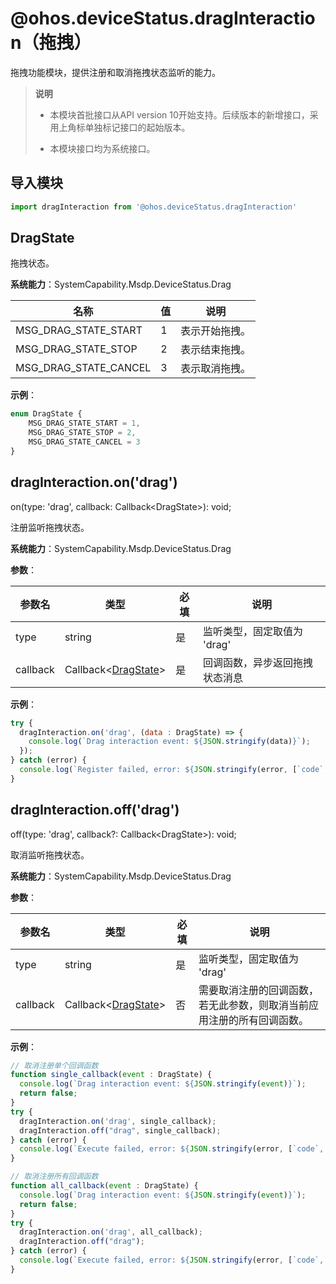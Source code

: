 # @ohos.deviceStatus.dragInteraction（拖拽）

 拖拽功能模块，提供注册和取消拖拽状态监听的能力。 

> **说明**
>
>   - 本模块首批接口从API version 10开始支持。后续版本的新增接口，采用上角标单独标记接口的起始版本。
>
>  - 本模块接口均为系统接口。

## 导入模块

```js
import dragInteraction from '@ohos.deviceStatus.dragInteraction'
```

##  DragState

拖拽状态。

**系统能力**：SystemCapability.Msdp.DeviceStatus.Drag

| 名称                       | 值                             | 说明                              |
| --------                     |  -----------------               |  -----------------               |
| MSG_DRAG_STATE_START |  1   | 表示开始拖拽。 |
| MSG_DRAG_STATE_STOP |  2  |  表示结束拖拽。  |
| MSG_DRAG_STATE_CANCEL |  3  |  表示取消拖拽。  |

**示例**：

```js
enum DragState {
    MSG_DRAG_STATE_START = 1,
    MSG_DRAG_STATE_STOP = 2,
    MSG_DRAG_STATE_CANCEL = 3
}
```

## dragInteraction.on('drag')

on(type: 'drag', callback: Callback&lt;DragState&gt;): void;

注册监听拖拽状态。

**系统能力**：SystemCapability.Msdp.DeviceStatus.Drag

**参数**：

| 参数名                | 类型                                                             | 必填 | 说明                            |
| --------             | ----------------------------                                    | ---- | ----------------------------   |
| type                 | string                                                          |  是  | 监听类型，固定取值为 'drag' |
| callback             | Callback&lt;[DragState](#dragstate)&gt; |  是  | 回调函数，异步返回拖拽状态消息 |

**示例**：

```js
try {
  dragInteraction.on('drag', (data : DragState) => {
    console.log(`Drag interaction event: ${JSON.stringify(data)}`);
  });
} catch (error) {
  console.log(`Register failed, error: ${JSON.stringify(error, [`code`, `message`])}`);
}
```

## dragInteraction.off('drag')

off(type: 'drag', callback?: Callback&lt;DragState&gt;): void;

取消监听拖拽状态。

**系统能力**：SystemCapability.Msdp.DeviceStatus.Drag

**参数**：

| 参数名                | 类型                                                              | 必填    | 说明                           |
| --------             | ----------------------------                                     | ----   | ----------------------------   |
| type                 | string                                                           |  是    | 监听类型，固定取值为 'drag' |
| callback             | Callback&lt;[DragState](#dragstate)> |  否  | 需要取消注册的回调函数，若无此参数，则取消当前应用注册的所有回调函数。 |

**示例**：

```js
// 取消注册单个回调函数
function single_callback(event : DragState) {
  console.log(`Drag interaction event: ${JSON.stringify(event)}`);
  return false;
}
try {
  dragInteraction.on('drag', single_callback);
  dragInteraction.off("drag", single_callback);
} catch (error) {
  console.log(`Execute failed, error: ${JSON.stringify(error, [`code`, `message`])}`);
}
```
```js
// 取消注册所有回调函数
function all_callback(event : DragState) {
  console.log(`Drag interaction event: ${JSON.stringify(event)}`);
  return false;
}
try {
  dragInteraction.on('drag', all_callback);
  dragInteraction.off("drag");
} catch (error) {
  console.log(`Execute failed, error: ${JSON.stringify(error, [`code`, `message`])}`);
}
```


